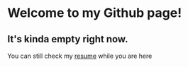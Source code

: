 # Welcome to my Github page!
## It's kinda empty right now.
You can still check my [resume](CV/resume.html) while you are here
